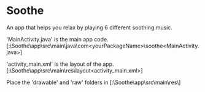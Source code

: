 # Soothe
An app that helps you relax by playing 6 different soothing music.


'MainActivity.java' is the main app code. [<yourDrive>:\Soothe\app\src\main\java\com\<yourPackageName>\soothe\<MainActivity.java>]

'activity_main.xml' is the layout of the app. [<yourDrive>:\Soothe\app\src\main\res\layout\<activity_main.xml>]
 
 Place the 'drawable' and 'raw' folders in [<yourDrive>:\Soothe\app\src\main\res\\<here>]
